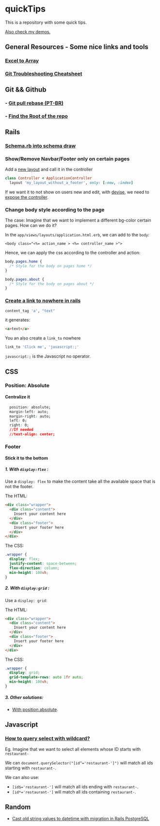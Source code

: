 # quickTips

This is a repository with some quick tips. 

[Also check my demos.](https://github.com/andrerferrer/dedemos)

## General Resources - Some nice links and tools
### [Excel to Array](https://www.seabreezecomputers.com/excel2array/)
### [Git Troubleshooting Cheatsheet](https://ohshitgit.com/)

## Git && Github
### - [Git pull rebase (PT-BR)](https://pt.stackoverflow.com/questions/279562/qual-a-diferen%C3%A7a-entre-git-pull-e-git-pull-rebase)
### - [Find the Root of the repo](https://stackoverflow.com/questions/957928/is-there-a-way-to-get-the-git-root-directory-in-one-command)

## Rails
### [Schema.rb into schema draw](https://dbdiagram.io/d)

### Show/Remove Navbar/Footer only on certain pages

Add a [new layout](https://guides.rubyonrails.org/layouts_and_rendering.html) and call it in the controller
```ruby
class Controller < ApplicationController
  layout 'my_layout_without_a_footer', only: [:new, :index]
```

If we want it to not show on users new and edit, with [devise](https://github.com/heartcombo/devise), we need to [expose the controller](https://github.com/heartcombo/devise#configuring-controllers).

### Change body style according to the page

The case: Imagine that we want to implement a different bg-color certain pages. How can we do it?

In the `app/views/layouts/application.html.erb`, we can add to the `body`:
```erb
<body class="<%= action_name > <%= controller_name >">
```

Hence, we can apply the css according to the controller and action:
```CSS
body.pages.home {
  /* Style for the body on pages home */
}

body.pages.about {
  /* Style for the body on pages about */
}
```

### [Create a link to nowhere in rails](https://stackoverflow.com/questions/12081156/rails-using-link-to-to-make-a-link-without-href)

```ruby
content_tag 'a', "text"
```

it generates:

```HTML
<a>text</a>
```

You an also create a `link_to` nowhere

```ruby
link_to 'Click me', 'javascript:;'
```

`javascript:;` is the Javascript no operator. 

## CSS

### Position: Absolute
#### Centralize it
```CSS
  position: absolute;
  margin-left: auto;
  margin-right: auto;
  left: 0;
  right: 0;
  //If needed
  //text-align: center;
```

### Footer

#### Stick it to the bottom

##### 1. With `display:flex` :

Use a `display: flex` to make the content take all the available space that is not the footer. 

The HTML:
```HTML
<div class="wrapper">
  <div class="content">
    Insert your content here
  </div>
  <div class="footer">
    Insert your footer here
  </div>
</div>
```

The CSS:
```CSS
.wrapper {
  display: flex;
  justify-content: space-between;
  flex-direction: column;  
  min-height: 100vh;
}
```

##### 2. With `display:grid` :
Use a `display: grid`:

The HTML:
```HTML
<div class="wrapper">
  <div class="content">
    Insert your content here
  </div>
  <div class="footer">
    Insert your footer here
  </div>
</div>
```

The CSS:
```CSS
.wrapper {
  display: grid;
  grid-template-rows: auto 1fr auto;
  min-height: 100vh;
}
```

##### 3. Other solutions:

- [With position absolute](https://www.freecodecamp.org/news/how-to-keep-your-footer-where-it-belongs-59c6aa05c59c/).

## Javascript

### [How to query select with wildcard?](https://stackoverflow.com/questions/8714090/queryselector-wildcard-element-match)

Eg. Imagine that we want to select all elements whose ID starts with `restaurant-`

We can `document.querySelector("[id^='restaurant-']")` will match all ids starting with `restaurant-`.

We can also use:

- `[id$='restaurant-']` will match all ids ending with `restaurant-`.
- `[id*='restaurant-']` will match all ids containing `restaurant-`.


## Random
- [Cast old string values to datetime with migration in Rails PostgreSQL](https://stackoverflow.com/questions/36981205/cast-old-string-values-to-datetime-with-migration-in-rails-postgresql)
